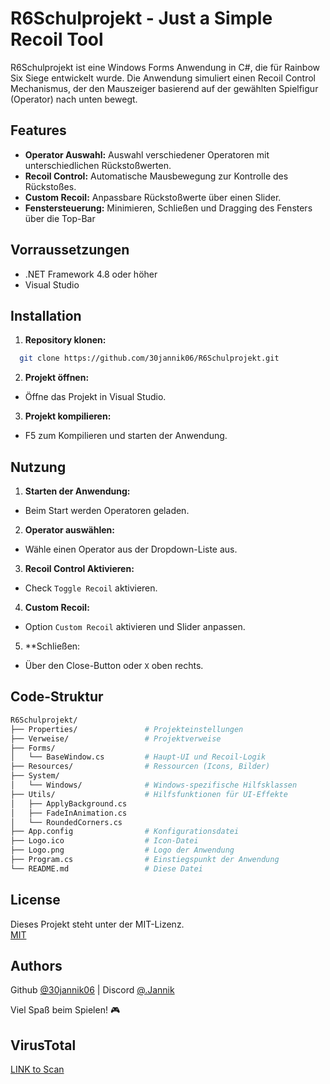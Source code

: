 
# R6Schulprojekt -  Just a Simple Recoil Tool

R6Schulprojekt ist eine Windows Forms Anwendung in C#, die für Rainbow Six Siege entwickelt wurde. Die Anwendung simuliert einen Recoil Control Mechanismus, der den Mauszeiger basierend auf der gewählten Spielfigur (Operator) nach unten bewegt.

## Features

- **Operator Auswahl:** Auswahl verschiedener Operatoren mit unterschiedlichen Rückstoßwerten.
- **Recoil Control:** Automatische Mausbewegung zur Kontrolle des Rückstoßes.
- **Custom Recoil:** Anpassbare Rückstoßwerte über einen Slider.
- **Fenstersteuerung:** Minimieren, Schließen und Dragging des Fensters über die Top-Bar


## Vorraussetzungen

- .NET Framework 4.8 oder höher
- Visual Studio


## Installation

1. **Repository klonen:**

```bash
  git clone https://github.com/30jannik06/R6Schulprojekt.git
```

2. **Projekt öffnen:**
- Öffne das Projekt in Visual Studio.

3. **Projekt kompilieren:**
- F5 zum Kompilieren und starten der Anwendung.
## Nutzung

1. **Starten der Anwendung:**
- Beim Start werden Operatoren geladen.

2. **Operator auswählen:**
- Wähle einen Operator aus der Dropdown-Liste aus.

3. **Recoil Control Aktivieren:**
- Check `Toggle Recoil` aktivieren.

4. **Custom Recoil:**
- Option `Custom Recoil` aktivieren und Slider anpassen.

5. **Schließen:
- Über den Close-Button oder `X` oben rechts.
## Code-Struktur

```bash
R6Schulprojekt/
├── Properties/               # Projekteinstellungen
├── Verweise/                 # Projektverweise
├── Forms/
│   └── BaseWindow.cs         # Haupt-UI und Recoil-Logik
├── Resources/                # Ressourcen (Icons, Bilder)
├── System/
│   └── Windows/              # Windows-spezifische Hilfsklassen
├── Utils/                    # Hilfsfunktionen für UI-Effekte
│   ├── ApplyBackground.cs
│   ├── FadeInAnimation.cs
│   └── RoundedCorners.cs
├── App.config                # Konfigurationsdatei
├── Logo.ico                  # Icon-Datei
├── Logo.png                  # Logo der Anwendung
├── Program.cs                # Einstiegspunkt der Anwendung
└── README.md                 # Diese Datei
```
## License
Dieses Projekt steht unter der MIT-Lizenz.  
[MIT](https://github.com/30jannik06/R6Schulprojekt/blob/master/LICENSE)


## Authors

Github  [@30jannik06](https://www.github.com/30jannik06)
| Discord [@.Jannik](https://discordapp.com/users/268084996235853824)

Viel Spaß beim Spielen! 🎮
## VirusTotal 

[LINK to Scan](https://www.virustotal.com/gui/file/6ad86f8dc5b59e07313108c78aae08c605d9237cbd39296af2c4170a3084d41a/detection)
